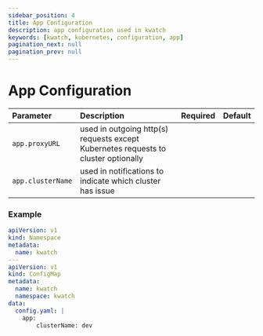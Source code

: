 ```yaml
---
sidebar_position: 4
title: App Configuration
description: app configuration used in kwatch
keywords: [kwatch, kubernetes, configuration, app]
pagination_next: null
pagination_prev: null
---
```


# App Configuration

| Parameter                |  Description                              | Required       | Default   |
|:-------------------------|:----------------------------------------- |:-------------- |:----------|
| `app.proxyURL` | used in outgoing http(s) requests except Kubernetes requests to cluster optionally |
| `app.clusterName` | used in notifications to indicate which cluster has issue |

### Example

```yaml
apiVersion: v1
kind: Namespace
metadata:
  name: kwatch
---
apiVersion: v1
kind: ConfigMap
metadata:
  name: kwatch
  namespace: kwatch
data:
  config.yaml: |
    app:
        clusterName: dev
```

